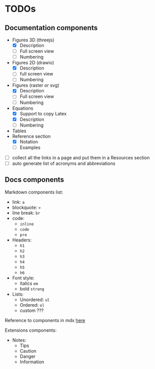 # TODOs

## Documentation components

- Figures 3D (threejs)
    - [x] Description
    - [ ] Full screen view
    - [ ] Numbering
- Figures 2D (drawio)
    - [x] Description
    - [ ] full screen view
    - [ ] Numbering
- Figures (raster or svg)
    - [x] Description
    - [ ] Full screen view
    - [ ] Numbering
- Equations
    - [x] Support to copy Latex
    - [x] Description
    - [ ] Numbering
- Tables
- Reference section
    - [x] Notation
    - [ ] Examples
- [ ] collect all the links in a page and put them in a Resources section
- [ ] auto generate list of acronyms and abbreviations

## Docs components

Markdown components list:
- link: `a`
- blockquote: `> `
- line break: `br`
- code:
    - `inline`
    - `code`
    - `pre`
- Headers:
    - `h1`
    - `h2`
    - `h3`
    - `h4`
    - `h5`
    - `h6`
- Font style:
    - italics `em`
    - bold `strong`
- Lists:
    - Unordered: `ul`
    - Ordered: `ol`
    - custom ???

Reference to components in mdx [here](https://mdxjs.com/table-of-components/)

Extensions components:
- Notes:
    - Tips
    - Caution
    - Danger
    - Information
